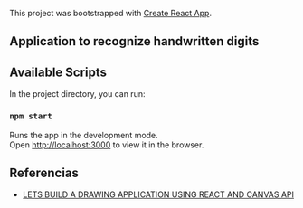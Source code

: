 This project was bootstrapped with [Create React App](https://github.com/facebook/create-react-app).

## Application to recognize handwritten digits

## Available Scripts

In the project directory, you can run:

### `npm start`

Runs the app in the development mode.<br />
Open [http://localhost:3000](http://localhost:3000) to view it in the browser.

## Referencias
- [LETS BUILD A DRAWING APPLICATION USING REACT AND CANVAS API](https://github.com/satansdeer/drawing-react-canvas/tree/master/src)

